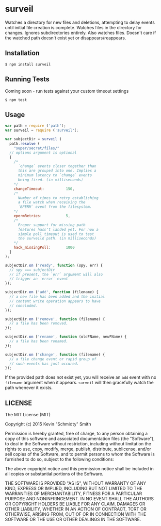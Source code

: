 surveil
=======
Watches a directory for new files and deletions, attempting to delay events until initial file
creation is complete. Watches files in the directory for changes. Ignores subdirectories entirely.
Also watches files. Doesn't care if the watched path doesn't exist yet or disappears/reappears.


Installation
------------
```shell
$ npm install surveil
```


Running Tests
-------------
Coming soon - run tests against your custom timeout settings
```shell
$ npm test
```


Usage
-----
```javascript
var path = require ('path');
var surveil = require ('surveil');

var subjectDir = surveil (
  path.resolve (
    "super/secret/files/"
  // options argument is optional
  {
    /*
      `change` events closer together than
      this are grouped into one. Implies a
      minimum latency to `change` events
      being fired. (in milliseconds)
    */
    changeTimeout:          150,
    /*
      Number of times to retry establishing
      a file watch when receiving the
      `EPERM` event from the filesystem.
    */
    epermRetries:           5,
    /*
      Proper support for missing path
      features hasn't landed yet. For now a
      simple poll timeout is used to test
      the surveild path. (in milliseconds)
    */
    hack_missingPoll:       1000
  }
);

subjectDir.on ('ready', function (spy, err) {
  // spy === subjectDir
  // if present, the `err` argument will also
  // trigger an `error` event
});

subjectDir.on ('add', function (filename) {
  // a new file has been added and the initial
  // content write operation appears to have
  // concluded.
});

subjectDir.on ('remove', function (filename) {
  // a file has been removed.
});

subjectDir.on ('rename', function (oldFName, newFName) {
  // a file has been renamed.
});

subjectDir.on ('change', function (filename) {
  // a file change event or rapid group of
  // such events has just occured.
});
```

If the provided path does not exist yet, you will receive an `add` event with no `filename` argument
when it appears. `surveil` will then gracefully watch the path whenever it exists.


LICENSE
-------
The MIT License (MIT)

Copyright (c) 2015 Kevin "Schmidty" Smith

Permission is hereby granted, free of charge, to any person obtaining a copy
of this software and associated documentation files (the "Software"), to deal
in the Software without restriction, including without limitation the rights
to use, copy, modify, merge, publish, distribute, sublicense, and/or sell
copies of the Software, and to permit persons to whom the Software is
furnished to do so, subject to the following conditions:

The above copyright notice and this permission notice shall be included in all
copies or substantial portions of the Software.

THE SOFTWARE IS PROVIDED "AS IS", WITHOUT WARRANTY OF ANY KIND, EXPRESS OR
IMPLIED, INCLUDING BUT NOT LIMITED TO THE WARRANTIES OF MERCHANTABILITY,
FITNESS FOR A PARTICULAR PURPOSE AND NONINFRINGEMENT. IN NO EVENT SHALL THE
AUTHORS OR COPYRIGHT HOLDERS BE LIABLE FOR ANY CLAIM, DAMAGES OR OTHER
LIABILITY, WHETHER IN AN ACTION OF CONTRACT, TORT OR OTHERWISE, ARISING FROM,
OUT OF OR IN CONNECTION WITH THE SOFTWARE OR THE USE OR OTHER DEALINGS IN THE
SOFTWARE.
